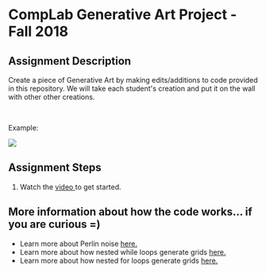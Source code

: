# CompLab Generative Art Project - Fall 2018



## Assignment Description
Create a piece of Generative Art by making edits/additions to code provided in this repository. We will take each student's creation and put it on the wall with other other creations. 

<br />

Example:

<img src="https://raw.githubusercontent.com/riverpointacademy/GenerativeArt-Fall2018/master/Grid.png"/> 

## Assignment Steps

1. Watch the <a href="https://youtu.be/gdj1JsCUcOU">video </a> to get started.

## More information about how the code works... if you are curious =)

- Learn more about Perlin noise <a href="https://www.youtube.com/watch?v=8ZEMLCnn8v0">here.</a>
- Learn more about how nested while loops generate grids <a href="https://youtu.be/zi0TCLDQERY"> here.</a>
- Learn more about how nested for loops generate grids <a href="https://youtu.be/5PwJ0Dm78bw">here.</a>


